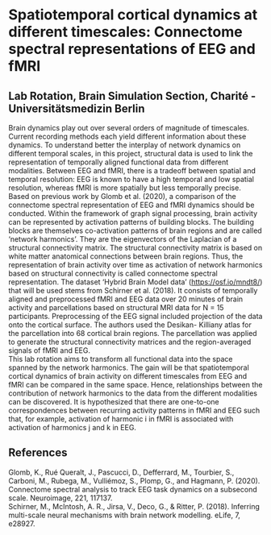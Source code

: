 # Spatiotemporal cortical dynamics at different timescales: Connectome spectral representations of EEG and fMRI
## Lab Rotation, Brain Simulation Section, Charité - Universitätsmedizin Berlin

Brain dynamics play out over several orders of magnitude of timescales. Current recording methods each yield different information about these dynamics. To understand better the interplay of network dynamics on different temporal scales, in this project, structural data is used to link the representation of temporally aligned functional data from different modalities. Between EEG and fMRI, there is a tradeoff between spatial and temporal resolution: EEG is known to have a high temporal and low spatial resolution, whereas fMRI is more spatially but less temporally precise. \
Based on previous work by Glomb et al. (2020), a comparison of the connectome spectral representation of EEG and fMRI dynamics should be conducted. Within the framework of graph signal processing, brain activity can be represented by activation patterns of building blocks. The building blocks are themselves co-activation patterns of brain regions and are called ‘network harmonics’. They are the eigenvectors of the Laplacian of a structural connectivity matrix. The structural connectivity matrix is based on white matter anatomical connections between brain regions. Thus, the representation of brain activity over time as activation of network harmonics based on structural connectivity is called connectome spectral representation.
The dataset ‘Hybrid Brain Model data’ (https://osf.io/mndt8/) that will be used stems from Schirner et al. (2018). It consists of temporally aligned and preprocessed fMRI and EEG data over 20 minutes of brain activity and parcellations based on structural MRI data for N = 15 participants. Preprocessing of the EEG signal included projection of the data onto the cortical surface. The authors used the Desikan- Killiany atlas for the parcellation into 68 cortical brain regions. The parcellation was applied to generate the structural connectivity matrices and the region-averaged signals of fMRI and EEG. \
This lab rotation aims to transform all functional data into the space spanned by the network harmonics. The gain will be that spatiotemporal cortical dynamics of brain activity on different timescales from EEG and fMRI can be compared in the same space. Hence, relationships between the contribution of network harmonics to the data from the different modalities can be discovered. It is hypothesized that there are one-to-one correspondences between recurring activity patterns in fMRI and EEG such that, for example, activation of harmonic i in fMRI is associated with activation of harmonics j and k in EEG.
## References
Glomb, K., Rué Queralt, J., Pascucci, D., Defferrard, M., Tourbier, S., Carboni, M., Rubega, M., Vulliémoz, S., Plomp, G., and Hagmann, P. (2020). Connectome spectral analysis to track EEG task dynamics on a subsecond scale. Neuroimage, 221, 117137. \
Schirner, M., McIntosh, A. R., Jirsa, V., Deco, G., & Ritter, P. (2018). Inferring multi-scale neural mechanisms with brain network modelling. eLife, 7, e28927.
